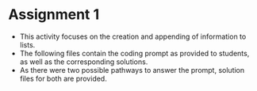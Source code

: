 # Assignment 1 
  - This activity focuses on the creation and appending of information to lists.
  - The following files contain the coding prompt as provided to students, as well as the corresponding solutions. 
  - As there were two possible pathways to answer the prompt, solution files for both are provided. 




